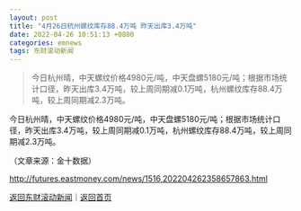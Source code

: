 ```yaml
---
layout: post
title: "4月26日杭州螺纹库存88.4万吨 昨天出库3.4万吨"
date: 2022-04-26 10:51:13 +0800
categories: emnews
tags: 东财滚动新闻
---
```

> 今日杭州晴，中天螺纹价格4980元/吨，中天盘螺5180元/吨；根据市场统计口径，昨天出库3.4万吨，较上周同期减0.1万吨，杭州螺纹库存88.4万吨，较上周同期减2.3万吨。

<p>今日杭州晴，中天螺纹价格4980元/吨，中天盘螺5180元/吨；根据市场统计口径，昨天出库3.4万吨，较上周同期减0.1万吨，杭州螺纹库存88.4万吨，较上周同期减2.3万吨。</p><p class="em_media">（文章来源：金十数据）</p>

<http://futures.eastmoney.com/news/1516,202204262358657863.html>

[返回东财滚动新闻](//finews.withounder.com/emnews/)｜[返回首页](//finews.withounder.com/)